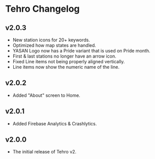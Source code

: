 # Tehro Changelog

## v2.0.3

- New station icons for 20+ keywords.
- Optimized how map states are handled.
- YASAN Logo now has a Pride variant that is used on Pride month.
- First & last stations no longer have an arrow icon.
- Fixed Line items not being properly aligned vertically.
- Line items now show the numeric name of the line.

## v2.0.2

- Added "About" screen to Home.

## v2.0.1

- Added Firebase Analytics & Crashlytics.

## v2.0.0

- The initial release of Tehro v2.
